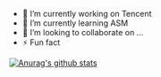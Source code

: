 
- 🔭 I’m currently working on Tencent
- 🌱 I’m currently learning ASM
- 👯 I’m looking to collaborate on ...
- ⚡ Fun fact

[![Anurag's github stats](https://github-readme-stats.vercel.app/api?username=spkettas)](https://github.com/anuraghazra/github-readme-stats)
